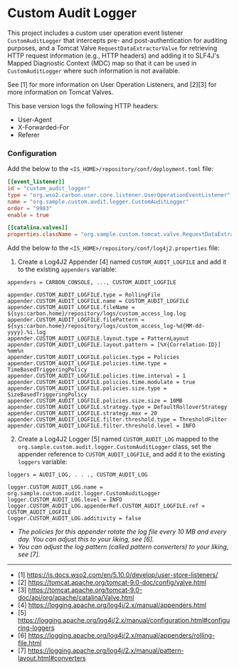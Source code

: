 # Custom Audit Logger

This project includes a custom user operation event listener `CustomAuditLogger` that intercepts 
pre- and post-authentication for auditing purposes, and a Tomcat Valve `RequestDataExtractorValve` for 
retrieving HTTP request information (e.g., HTTP headers) and adding it to SLF4J's Mapped Diagnostic Context (MDC) map 
so that it can be used in `CustomAuditLogger` where such information is not available. 

See [1] for more information on User Operation Listeners, and [2][3] for more information on Tomcat Valves.

This base version logs the following HTTP headers:

- User-Agent
- X-Forwarded-For
- Referer

### Configuration

Add the below to the `<IS_HOME>/repository/conf/deployment.toml` file:
```toml
[[event_listener]]
id = "custom_audit_logger"
type = "org.wso2.carbon.user.core.listener.UserOperationEventListener"
name = "org.sample.custom.audit.logger.CustomAuditLogger"
order = "9983"
enable = true

[[catalina.valves]]
properties.className = "org.sample.custom.tomcat.valve.RequestDataExtractorValve"
```

Add the below to the `<IS_HOME>/repository/conf/log4j2.properties` file:
1. Create a Log4J2 Appender [4] named `CUSTOM_AUDIT_LOGFILE` and add it to the existing `appenders` variable:

```properties
appenders = CARBON_CONSOLE, ..., CUSTOM_AUDIT_LOGFILE

appender.CUSTOM_AUDIT_LOGFILE.type = RollingFile
appender.CUSTOM_AUDIT_LOGFILE.name = CUSTOM_AUDIT_LOGFILE
appender.CUSTOM_AUDIT_LOGFILE.fileName = ${sys:carbon.home}/repository/logs/custom_access_log.log
appender.CUSTOM_AUDIT_LOGFILE.filePattern = ${sys:carbon.home}/repository/logs/custom_access_log-%d{MM-dd-yyyy}.%i.log
appender.CUSTOM_AUDIT_LOGFILE.layout.type = PatternLayout
appender.CUSTOM_AUDIT_LOGFILE.layout.pattern = [%X{Correlation-ID}] %mm%n
appender.CUSTOM_AUDIT_LOGFILE.policies.type = Policies
appender.CUSTOM_AUDIT_LOGFILE.policies.time.type = TimeBasedTriggeringPolicy
appender.CUSTOM_AUDIT_LOGFILE.policies.time.interval = 1
appender.CUSTOM_AUDIT_LOGFILE.policies.time.modulate = true
appender.CUSTOM_AUDIT_LOGFILE.policies.size.type = SizeBasedTriggeringPolicy
appender.CUSTOM_AUDIT_LOGFILE.policies.size.size = 10MB
appender.CUSTOM_AUDIT_LOGFILE.strategy.type = DefaultRolloverStrategy
appender.CUSTOM_AUDIT_LOGFILE.strategy.max = 20
appender.CUSTOM_AUDIT_LOGFILE.filter.threshold.type = ThresholdFilter
appender.CUSTOM_AUDIT_LOGFILE.filter.threshold.level = INFO
```
2. Create a Log4J2 Logger [5] named `CUSTOM_AUDIT_LOG` mapped to the `org.sample.custom.audit.logger.CustomAuditLogger` class, set the appender reference to `CUSTOM_AUDIT_LOGFILE`, and add it to the existing `loggers` variable:

```properties
loggers = AUDIT_LOG, . . ., CUSTOM_AUDIT_LOG

logger.CUSTOM_AUDIT_LOG.name = org.sample.custom.audit.logger.CustomAuditLogger
logger.CUSTOM_AUDIT_LOG.level = INFO
logger.CUSTOM_AUDIT_LOG.appenderRef.CUSTOM_AUDIT_LOGFILE.ref = CUSTOM_AUDIT_LOGFILE
logger.CUSTOM_AUDIT_LOG.additivity = false
```

* _The policies for this appender rotate the log file every 10 MB and every day. You can adjust this to your liking, see [6]._
* _You can adjust the log pattern (called pattern converters) to your liking, see [7]._

---

- [1] https://is.docs.wso2.com/en/5.10.0/develop/user-store-listeners/
- [2] https://tomcat.apache.org/tomcat-9.0-doc/config/valve.html
- [3] https://tomcat.apache.org/tomcat-9.0-doc/api/org/apache/catalina/Valve.html
- [4] https://logging.apache.org/log4j/2.x/manual/appenders.html
- [5] https://logging.apache.org/log4j/2.x/manual/configuration.html#configuring-loggers
- [6] https://logging.apache.org/log4j/2.x/manual/appenders/rolling-file.html
- [7] https://logging.apache.org/log4j/2.x/manual/pattern-layout.html#converters